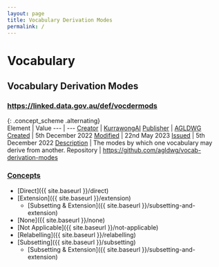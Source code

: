 ```yaml
---
layout: page
title: Vocabulary Derivation Modes
permalink: /
---
```

# Vocabulary

## Vocabulary Derivation Modes

### <https://linked.data.gov.au/def/vocdermods>

{: .concept_scheme .alternating}  
Element | Value
--- | ---
[Creator](https://www.dublincore.org/specifications/dublin-core/dcmi-terms/#http://purl.org/dc/terms/creator) | [KurrawongAI](https://kurrawong.ai)
[Publisher](https://www.dublincore.org/specifications/dublin-core/dcmi-terms/#http://purl.org/dc/terms/publisher) | [AGLDWG](https://linked.data.gov.au/org/agldwg)
[Created](https://www.dublincore.org/specifications/dublin-core/dcmi-terms/#http://purl.org/dc/terms/created) | 5th December 2022
[Modified](https://www.dublincore.org/specifications/dublin-core/dcmi-terms/#http://purl.org/dc/terms/modified) | 22nd May 2023
[Issued](https://www.dublincore.org/specifications/dublin-core/dcmi-terms/#http://purl.org/dc/terms/issued) | 5th December 2022
[Description](https://www.dublincore.org/specifications/dublin-core/dcmi-terms/#http://purl.org/dc/terms/description) | The modes by which one vocabulary may derive from another.
Repository | <https://github.com/agldwg/vocab-derivation-modes>

### [Concepts](https://www.w3.org/TR/skos-reference/#concepts)

* [Direct]({{ site.baseurl }}/direct)
* [Extension]({{ site.baseurl }}/extension)
    * [Subsetting & Extension]({{ site.baseurl }}/subsetting-and-extension)
* [None]({{ site.baseurl }}/none)
* [Not Applicable]({{ site.baseurl }}/not-applicable)
* [Relabelling]({{ site.baseurl }}/relabelling)
* [Subsetting]({{ site.baseurl }}/subsetting)
    * [Subsetting & Extension]({{ site.baseurl }}/subsetting-and-extension)
